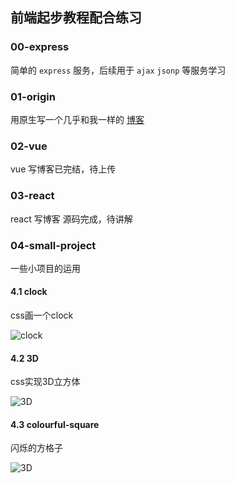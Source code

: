 ## 前端起步教程配合练习

### 00-express
简单的 `express` 服务，后续用于 `ajax` `jsonp` 等服务学习

### 01-origin
用原生写一个几乎和我一样的 [博客](http://www.liuweibo.cn)
### 02-vue
vue 写博客已完结，待上传
### 03-react
react 写博客 源码完成，待讲解
### 04-small-project
一些小项目的运用
#### 4.1 clock
css画一个clock

![clock](http://weibozzz.gitee.io/some-imgs/project-gif/clock.gif)
#### 4.2 3D
css实现3D立方体

![3D](http://weibozzz.gitee.io/some-imgs/project-gif/3d-cube.gif)
#### 4.3 colourful-square
闪烁的方格子

![3D](http://weibozzz.gitee.io/some-imgs/project-gif/colorsfulRect.gif)

